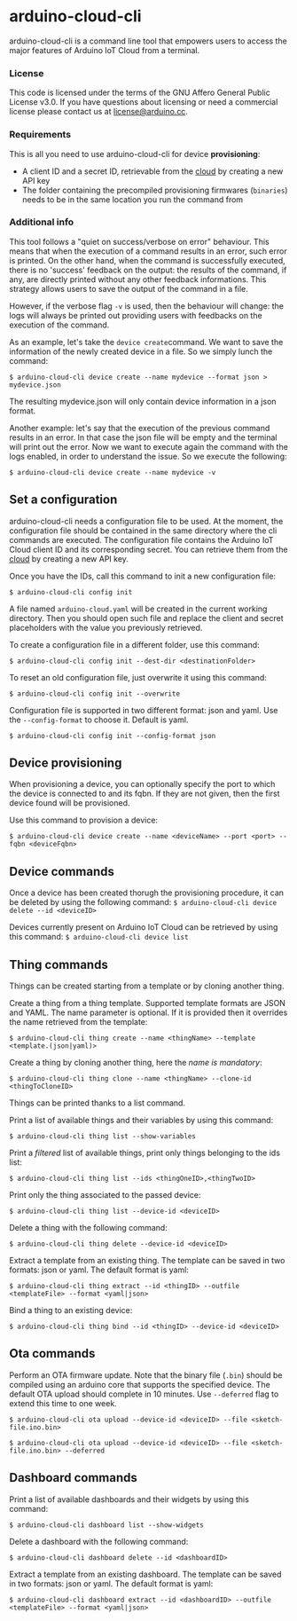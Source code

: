 # arduino-cloud-cli

arduino-cloud-cli is a command line tool that empowers users to access the major features of Arduino IoT Cloud from a terminal. 

### License
This code is licensed under the terms of the GNU Affero General Public License v3.0. If you have questions about licensing or need a commercial license please contact us at [license@arduino.cc](mailto:license@arduino.cc).

### Requirements

This is all you need to use arduino-cloud-cli for device **provisioning**:
 * A client ID and a secret ID, retrievable from the [cloud](https://create.arduino.cc/iot/integrations) by creating a new API key
 * The folder containing the precompiled provisioning firmwares (`binaries`) needs to be in the same location you run the command from

### Additional info

This tool follows a "quiet on success/verbose on error" behaviour. This means that when the execution of a command results in an error, such error is printed. On the other hand, when the command is successfully executed, there is no 'success' feedback on the output: the results of the command, if any, are directly printed without any other feedback informations. This strategy allows users to save the output of the command in a file. 

However, if the verbose flag `-v` is used, then the behaviour will change: the logs will always be printed out providing users with feedbacks on the execution of the command. 

As an example, let's take the `device create`command. We want to save the information of the newly created device in a file.
So we simply lunch the command:

`$ arduino-cloud-cli device create --name mydevice --format json > mydevice.json`

The resulting mydevice.json will only contain device information in a json format.

Another example: let's say that the execution of the previous command results in an error. In that case the json file will be empty and the terminal will print out the error. Now we want to execute again the command with the logs enabled, in order to understand the issue. So we execute the following:

`$ arduino-cloud-cli device create --name mydevice -v`


## Set a configuration

arduino-cloud-cli needs a configuration file to be used. At the moment, the configuration file should be contained in the same directory where the cli commands are executed.
The configuration file contains the Arduino IoT Cloud client ID and its corresponding secret.
You can retrieve them from the [cloud](https://create.arduino.cc/iot/integrations) by creating a new API key.

Once you have the IDs, call this command to init a new configuration file:

`$ arduino-cloud-cli config init`

A file named `arduino-cloud.yaml` will be created in the current working directory. 
Then you should open such file and replace the client and secret placeholders with the value you previously retrieved.


To create a configuration file in a different folder, use this command:

`$ arduino-cloud-cli config init --dest-dir <destinationFolder>`

To reset an old configuration file, just overwrite it using this command:

`$ arduino-cloud-cli config init --overwrite`

Configuration file is supported in two different format: json and yaml. Use the `--config-format` to choose it. Default is yaml.

`$ arduino-cloud-cli config init --config-format json`

## Device provisioning

When provisioning a device, you can optionally specify the port to which the device is connected to and its fqbn. If they are not given, then the first device found will be provisioned.

Use this command to provision a device:

`$ arduino-cloud-cli device create --name <deviceName> --port <port> --fqbn <deviceFqbn>`

## Device commands

Once a device has been created thorugh the provisioning procedure, it can be deleted by using the following command:
`$ arduino-cloud-cli device delete --id <deviceID>`

Devices currently present on Arduino IoT Cloud can be retrieved by using this command:
`$ arduino-cloud-cli device list`

## Thing commands

Things can be created starting from a template or by cloning another thing.

Create a thing from a thing template. Supported template formats are JSON and YAML. The name parameter is optional. If it is provided then it overrides the name retrieved from the template:

`$ arduino-cloud-cli thing create --name <thingName> --template <template.(json|yaml)>`

Create a thing by cloning another thing, here the *name is mandatory*:

`$ arduino-cloud-cli thing clone --name <thingName> --clone-id <thingToCloneID>`


Things can be printed thanks to a list command. 

Print a list of available things and their variables by using this command:

`$ arduino-cloud-cli thing list --show-variables`

Print a *filtered* list of available things, print only things belonging to the ids list:

`$ arduino-cloud-cli thing list --ids <thingOneID>,<thingTwoID>`

Print only the thing associated to the passed device:

`$ arduino-cloud-cli thing list --device-id <deviceID>`

Delete a thing with the following command:

`$ arduino-cloud-cli thing delete --device-id <deviceID>`

Extract a template from an existing thing. The template can be saved in two formats: json or yaml. The default format is yaml:

`$ arduino-cloud-cli thing extract --id <thingID> --outfile <templateFile> --format <yaml|json>`

Bind a thing to an existing device:

`$ arduino-cloud-cli thing bind --id <thingID> --device-id <deviceID>`

## Ota commands

Perform an OTA firmware update. Note that the binary file (`.bin`) should be compiled using an arduino core that supports the specified device.
The default OTA upload should complete in 10 minutes. Use `--deferred` flag to extend this time to one week.

`$ arduino-cloud-cli ota upload --device-id <deviceID> --file <sketch-file.ino.bin>`

`$ arduino-cloud-cli ota upload --device-id <deviceID> --file <sketch-file.ino.bin> --deferred`

## Dashboard commands

Print a list of available dashboards and their widgets by using this command:

`$ arduino-cloud-cli dashboard list --show-widgets`

Delete a dashboard with the following command:

`$ arduino-cloud-cli dashboard delete --id <dashboardID>`

Extract a template from an existing dashboard. The template can be saved in two formats: json or yaml. The default format is yaml:

`$ arduino-cloud-cli dashboard extract --id <dashboardID> --outfile <templateFile> --format <yaml|json>`
